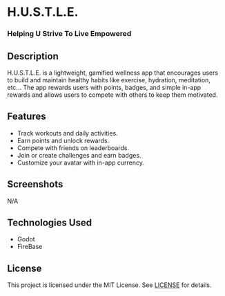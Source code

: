 # H.U.S.T.L.E.

### Helping U Strive To Live Empowered

## Description
H.U.S.T.L.E. is a lightweight, gamified wellness app that encourages users to build and maintain healthy habits like exercise, hydration, meditation, etc... The app rewards users with points, badges, and simple in-app rewards and allows users to compete with others to keep them motivated.

## Features
- Track workouts and daily activities.
- Earn points and unlock rewards.
- Compete with friends on leaderboards.
- Join or create challenges and earn badges.
- Customize your avatar with in-app currency.

## Screenshots

N/A

## Technologies Used
- Godot
- FireBase

## License
This project is licensed under the MIT License. See [LICENSE](LICENSE.txt) for details.

